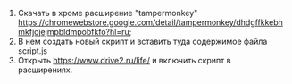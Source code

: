 1. Скачать в хроме расширение "tampermonkey" https://chromewebstore.google.com/detail/tampermonkey/dhdgffkkebhmkfjojejmpbldmpobfkfo?hl=ru;
2. В нем создать новый скрипт и вставить туда содержимое файла script.js
3. Открыть https://www.drive2.ru/life/ и включить скрипт в расширениях.
